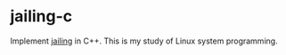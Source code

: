 # jailing-c

Implement [jailing](https://github.com/kazuho/jailing) in C++.
This is my study of Linux system programming.
